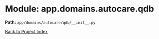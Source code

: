 # Module: app.domains.autocare.qdb

**Path:** `app/domains/autocare/qdb/__init__.py`

[Back to Project Index](../../../../../index.md)
